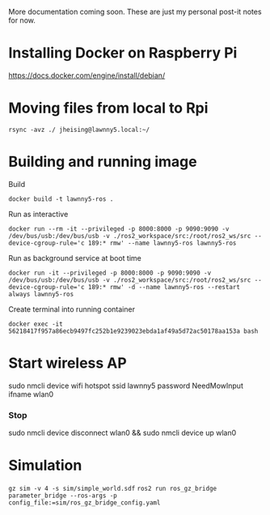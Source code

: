 More documentation coming soon. These are just my personal post-it notes for now.

# Installing Docker on Raspberry Pi
https://docs.docker.com/engine/install/debian/

# Moving files from local to Rpi
`rsync -avz ./ jheising@lawnny5.local:~/`

# Building and running image

Build

`docker build -t lawnny5-ros .`

Run as interactive

`docker run --rm -it --privileged -p 8000:8000 -p 9090:9090 -v /dev/bus/usb:/dev/bus/usb -v ./ros2_workspace/src:/root/ros2_ws/src --device-cgroup-rule='c 189:* rmw' --name lawnny5-ros lawnny5-ros`

Run as background service at boot time

`docker run -it --privileged -p 8000:8000 -p 9090:9090 -v /dev/bus/usb:/dev/bus/usb -v ./ros2_workspace/src:/root/ros2_ws/src --device-cgroup-rule='c 189:* rmw' -d --name lawnny5-ros --restart always lawnny5-ros`

Create terminal into running container

`docker exec -it 56218417f957a86ecb9497fc252b1e9239023ebda1af49a5d72ac50178aa153a bash`

# Start wireless AP
sudo nmcli device wifi hotspot ssid lawnny5 password NeedMowInput ifname wlan0

### Stop
sudo nmcli device disconnect wlan0 && sudo nmcli device up wlan0

# Simulation
`gz sim -v 4 -s sim/simple_world.sdf`
`ros2 run ros_gz_bridge parameter_bridge --ros-args -p config_file:=sim/ros_gz_bridge_config.yaml`